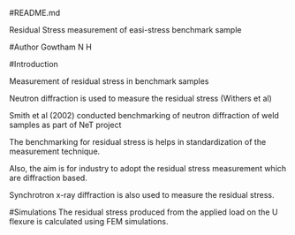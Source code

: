 #README.md

Residual Stress measurement of easi-stress benchmark sample

#Author
Gowtham N H

#Introduction

Measurement of residual stress in benchmark samples

Neutron diffraction is used to measure the residual stress (Withers et al)

Smith et al (2002) conducted benchmarking of neutron diffraction of weld samples as part of NeT project

The benchmarking for residual stress is helps in standardization of 
the measurement technique.

Also, the aim is for industry to adopt the residual stress measurement 
which are diffraction based.

Synchrotron x-ray diffraction is also used to measure the residual stress.

#Simulations
The residual stress produced from the applied load on the U flexure 
is calculated using FEM simulations.
